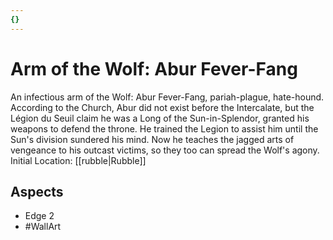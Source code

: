 ```yaml
---
{}
---
```

# Arm of the Wolf: Abur Fever-Fang
An infectious arm of the Wolf: Abur Fever-Fang, pariah-plague, hate-hound. According to the Church, Abur did not exist before the Intercalate, but the Légion du Seuil claim he was a Long of the Sun-in-Splendor, granted his weapons to defend the throne. He trained the Legion to assist him until the Sun's division sundered his mind. Now he teaches the jagged arts of vengeance to his outcast victims, so they too can spread the Wolf's agony.
Initial Location: [[rubble|Rubble]]
## Aspects
- Edge 2
- #WallArt